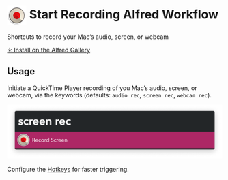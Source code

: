 # <img src='Workflow/icon.png' width='45' align='center' alt='icon'> Start Recording Alfred Workflow

Shortcuts to record your Mac’s audio, screen, or webcam

<a href='https://alfred.app/workflows/vitor/start-recording'>⤓ Install on the Alfred Gallery</a>

## Usage

Initiate a QuickTime Player recording of you Mac’s audio, screen, or webcam, via the keywords (defaults: `audio rec`, `screen rec`, `webcam rec`).

![Record screen](Workflow/images/about/screenrec.png)

Configure the [Hotkeys](https://www.alfredapp.com/help/workflows/triggers/hotkey/) for faster triggering.
